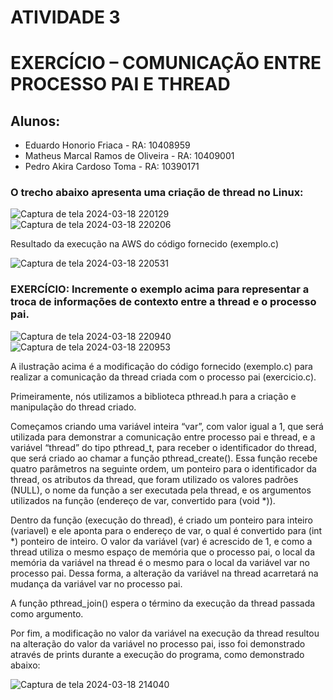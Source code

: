 
# ATIVIDADE 3
# EXERCÍCIO  – COMUNICAÇÃO ENTRE PROCESSO PAI E THREAD

## Alunos:
* Eduardo Honorio Friaca - RA: 10408959
* Matheus Marcal Ramos de Oliveira - RA: 10409001
* Pedro Akira Cardoso Toma - RA: 10390171

### O trecho abaixo apresenta uma criação de thread no Linux:

![Captura de tela 2024-03-18 220129](https://github.com/PedroToma-git/Sistemas_Operacionais_AWS/assets/113950175/159394aa-8dc6-40f7-be0c-223ad837117e)
![Captura de tela 2024-03-18 220206](https://github.com/PedroToma-git/Sistemas_Operacionais_AWS/assets/113950175/b63a7a78-1373-4cf6-93b7-690377b7eb5a)

Resultado da execução na AWS do código fornecido (exemplo.c)

![Captura de tela 2024-03-18 220531](https://github.com/PedroToma-git/Sistemas_Operacionais_AWS/assets/113950175/9f4e0735-453c-47e3-a8c4-7797b2aaa76c)

### EXERCÍCIO: Incremente o exemplo acima para representar a troca de informações de contexto entre a thread e o processo pai.

![Captura de tela 2024-03-18 220940](https://github.com/PedroToma-git/Sistemas_Operacionais_AWS/assets/113950175/aad9bb2c-5169-41da-9931-cf91a880be07)
![Captura de tela 2024-03-18 220953](https://github.com/PedroToma-git/Sistemas_Operacionais_AWS/assets/113950175/50b4cb74-d079-48c6-a2ae-0c09bf7f78ea)

A ilustração acima é a modificação do código fornecido (exemplo.c) para realizar a comunicação da thread criada com o processo pai (exercicio.c).

Primeiramente, nós utilizamos a biblioteca pthread.h para a criação e manipulação do thread criado. 

Começamos criando uma variável inteira “var”, com valor igual a 1, que será utilizada para demonstrar a comunicação entre processo pai e thread, e a variável “thread” do tipo pthread_t, para receber o identificador do thread, que será criado ao chamar a função pthread_create(). Essa função recebe quatro parâmetros na seguinte ordem, um ponteiro para o identificador da thread, os atributos da thread, que foram utilizado os valores padrões (NULL), o nome da função a ser executada pela thread, e os argumentos utilizados na função (endereço de var, convertido para (void *)).

Dentro da função (execução do thread), é criado um ponteiro para inteiro (variavel) e ele aponta para o endereço de var, o qual é convertido para (int *) ponteiro de inteiro. O valor da variável (var) é acrescido de 1, e como a thread utiliza o mesmo espaço de memória que o processo pai, o local da memória da variável na thread é o mesmo para o local da variável var no processo pai. Dessa forma, a alteração da variável na thread acarretará na mudança da variável var no processo pai.

A função pthread_join() espera o término da execução da thread passada como argumento.

Por fim, a modificação no valor da variável na execução da thread resultou na alteração do valor da variável no processo pai, isso foi demonstrado através de prints durante a execução do programa, como demonstrado abaixo: 

![Captura de tela 2024-03-18 214040](https://github.com/PedroToma-git/Sistemas_Operacionais_AWS/assets/113950175/c83a3f8c-8b9c-4c94-b5b5-5778d696e041)
